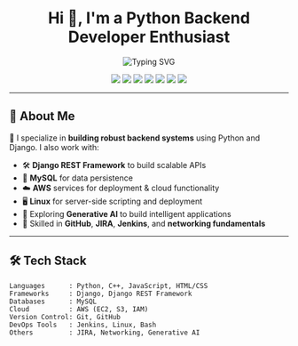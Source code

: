 <h1 align="center">Hi 👋, I'm a Python Backend Developer Enthusiast</h1>
<p align="center">
  <img src="https://readme-typing-svg.demolab.com?font=Fira+Code&weight=500&size=24&pause=1000&color=1B9AF7&center=true&vCenter=true&width=600&lines=Python+Backend+Developer;Django+%7C+DRF+%7C+MySQL+%7C+AWS+%7C+Linux;Passionate+about+Clean+Architecture+%26+APIs" alt="Typing SVG" />
</p>

<p align="center">
  <img src="https://img.shields.io/badge/Python-3776AB?style=for-the-badge&logo=python&logoColor=white"/>
  <img src="https://img.shields.io/badge/Django-092E20?style=for-the-badge&logo=django&logoColor=white"/>
  <img src="https://img.shields.io/badge/REST%20API-FF6F00?style=for-the-badge&logo=fastapi&logoColor=white"/>
  <img src="https://img.shields.io/badge/MySQL-00758F?style=for-the-badge&logo=mysql&logoColor=white"/>
  <img src="https://img.shields.io/badge/AWS-FF9900?style=for-the-badge&logo=amazonaws&logoColor=white"/>
  <img src="https://img.shields.io/badge/Linux-FCC624?style=for-the-badge&logo=linux&logoColor=black"/>
  <img src="https://img.shields.io/badge/GitHub-100000?style=for-the-badge&logo=github&logoColor=white"/>
</p>

---

## 🚀 About Me

🔧 I specialize in **building robust backend systems** using Python and Django. I also work with:

- 🛠 **Django REST Framework** to build scalable APIs  
- 💾 **MySQL** for data persistence  
- ☁️ **AWS** services for deployment & cloud functionality  
- 🖥 **Linux** for server-side scripting and deployment  
- 🤖 Exploring **Generative AI** to build intelligent applications  
- 🔗 Skilled in **GitHub**, **JIRA**, **Jenkins**, and **networking fundamentals**

---

## 🛠️ Tech Stack

```plaintext
Languages      : Python, C++, JavaScript, HTML/CSS
Frameworks     : Django, Django REST Framework
Databases      : MySQL
Cloud          : AWS (EC2, S3, IAM)
Version Control: Git, GitHub
DevOps Tools   : Jenkins, Linux, Bash
Others         : JIRA, Networking, Generative AI
